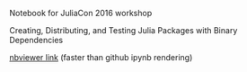 Notebook for JuliaCon 2016 workshop

Creating, Distributing, and Testing Julia Packages with Binary Dependencies

[nbviewer link](nbviewer.jupyter.org/github/tkelman/JuliaCon2016workshop/blob/master/Notebook.ipynb)
(faster than github ipynb rendering)

